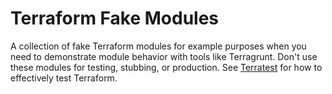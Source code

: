 # Terraform Fake Modules

A collection of fake Terraform modules for example purposes when you need to demonstrate module behavior with tools like Terragrunt. Don't use these modules for testing, stubbing, or production. See [Terratest](https://terratest.gruntwork.io/) for how to effectively test Terraform.

<!-- BEGIN_TF_DOCS -->

<!-- END_TF_DOCS -->
